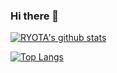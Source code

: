 ### Hi there 👋

[![RYOTA's github stats](https://github-readme-stats.vercel.app/api?username=RYOTA-KOBA)](https://github.com/RYOTA-KOBA/RYOTA-KOBA&count_private=true?show_icons=true?theme=tokyonight)


[![Top Langs](https://github-readme-stats.vercel.app/api/top-langs/?username=RYOTA-KOBA)](https://github.com/RYOTA-KOBA/RYOTA-KOBA)

